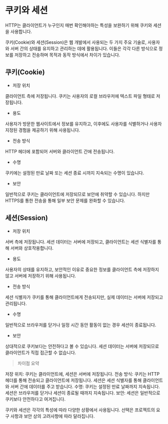 # 쿠키와 세션

HTTP는 클라이언트가 누구인지 매번 확인해야하는 특성을 보완하기 위해 쿠키와 세션을 사용합니다.

쿠키(Cookie)와 세션(Session)은 웹 개발에서 사용되는 두 가지 주요 기술로, 사용자와 서버 간의 상태를 유지하고 관리하는 데에 활용됩니다. 이들은 각각 다른 방식으로 정보를 저장하고 전송하며 목적과 동작 방식에서 차이가 있습니다.

## 쿠키(Cookie)

- 저장 위치

클라이언트 측에 저장됩니다. 쿠키는 사용자의 로컬 브라우저에 텍스트 파일 형태로 저장됩니다.

- 용도

사용자가 방문한 웹사이트에서 정보를 유지하고, 이후에도 사용자를 식별하거나 사용자 지정된 경험을 제공하기 위해 사용됩니다.

- 전송 방식

HTTP 헤더에 포함되어 서버와 클라이언트 간에 전송됩니다.

- 수명

쿠키에는 설정된 만료 날짜 또는 세션 종료 시까지 지속되는 수명이 있습니다.

- 보안

일반적으로 쿠키는 클라이언트에 저장되므로 보안에 취약할 수 있습니다. 하지만 HTTPS를 통한 전송을 통해 일부 보안 문제를 완화할 수 있습니다.

## 세션(Session)

- 저장 위치

서버 측에 저장됩니다. 세션 데이터는 서버에 저장되고, 클라이언트는 세션 식별자를 통해 서버와 상호작용합니다.

- 용도

사용자의 상태를 유지하고, 보안적인 이유로 중요한 정보를 클라이언트 측에 저장하지 않고 서버에 저장하기 위해 사용됩니다.

- 전송 방식

세션 식별자가 쿠키를 통해 클라이언트에게 전송되지만, 실제 데이터는 서버에 저장되고 관리됩니다.

- 수명

일반적으로 브라우저를 닫거나 일정 시간 동안 활동이 없는 경우 세션이 종료됩니다.

- 보안

상대적으로 쿠키보다는 안전하다고 볼 수 있습니다. 세션 데이터는 서버에 저장되므로 클라이언트가 직접 접근할 수 없습니다.

> 차이점 요약

저장 위치: 쿠키는 클라이언트에, 세션은 서버에 저장됩니다.
전송 방식: 쿠키는 HTTP 헤더를 통해 전송되고 클라이언트에 저장됩니다. 세션은 세션 식별자를 통해 클라이언트와 서버 간에 데이터를 주고 받습니다.
수명: 쿠키는 설정된 만료 날짜까지 지속됩니다. 세션은 브라우저를 닫거나 세션이 종료될 때까지 지속됩니다.
보안: 세션은 일반적으로 쿠키보다 안전하다고 여겨집니다.

쿠키와 세션은 각각의 특성에 따라 다양한 상황에서 사용됩니다. 선택은 프로젝트의 요구 사항과 보안 상의 고려사항에 따라 달라집니다.
